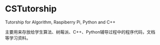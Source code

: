 # CSTutorship
Tutorship for Algorithm, Raspiberry Pi, Python and C++

主要用来存放给学生算法、树莓派、C++、Python辅导过程中的程序代码，文档等学习资料。 